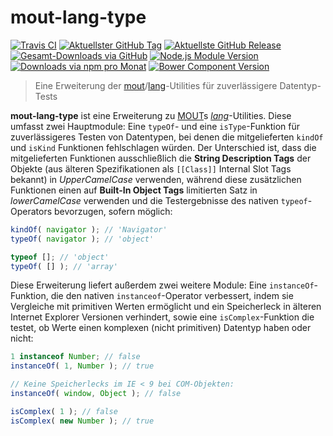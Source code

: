 # mout-lang-type

[![Travis CI](https://img.shields.io/travis/ChristianGrete/mout-lang-type.svg)](https://travis-ci.org/ChristianGrete/mout-lang-type)
[![Aktuellster GitHub Tag](https://img.shields.io/github/tag/ChristianGrete/mout-lang-type.svg)](https://github.com/ChristianGrete/mout-lang-type/tags)
[![Aktuellste GitHub Release](https://img.shields.io/github/release/ChristianGrete/mout-lang-type.svg)](https://github.com/ChristianGrete/mout-lang-type/releases/latest)
[![Gesamt-Downloads via GitHub](https://img.shields.io/github/downloads/ChristianGrete/mout-lang-type/latest/total.svg)](https://github.com/ChristianGrete/mout-lang-type/releases)
[![Node.js Module Version](https://img.shields.io/npm/v/mout-lang-type.svg)](https://www.npmjs.com/package/mout-lang-type)
[![Downloads via npm pro Monat](https://img.shields.io/npm/dm/mout-lang-type.svg)](https://www.npmjs.com/package/mout-lang-type)
[![Bower Component Version](https://img.shields.io/bower/v/mout-lang-type.svg)](http://bower.io/search/?q=mout-lang-type)

> Eine Erweiterung der [mout](http://moutjs.com)/[lang](http://moutjs.com/docs/latest/lang.html)-Utilities für zuverlässigere Datentyp-Tests

__mout-lang-type__ ist eine Erweiterung zu [MOUT](http://moutjs.com)s _[lang](http://moutjs.com/docs/latest/lang.html)_-Utilities. Diese umfasst zwei Hauptmodule: Eine `typeOf`- und eine `isType`-Funktion für zuverlässigeres Testen von Datentypen, bei denen die mitgelieferten `kindOf` und `isKind` Funktionen fehlschlagen würden. Der Unterschied ist, dass die mitgelieferten Funktionen ausschließlich die __String Description Tags__ der Objekte (aus älteren Spezifikationen als `[[Class]]` Internal Slot Tags bekannt) in _UpperCamelCase_ verwenden, während diese zusätzlichen Funktionen einen auf __Built-In Object Tags__ limitierten Satz in _lowerCamelCase_ verwenden und die Testergebnisse des nativen `typeof`-Operators bevorzugen, sofern möglich:
```js
kindOf( navigator ); // 'Navigator'
typeOf( navigator ); // 'object'

typeof []; // 'object'
typeOf( [] ); // 'array'
```
Diese Erweiterung liefert außerdem zwei weitere Module: Eine `instanceOf`-Funktion, die den nativen `instanceof`-Operator verbessert, indem sie Vergleiche mit primitiven Werten ermöglicht und ein Speicherleck in älteren Internet Explorer Versionen verhindert, sowie  eine `isComplex`-Funktion die testet, ob Werte einen komplexen (nicht primitiven) Datentyp haben oder nicht:
```js
1 instanceof Number; // false
instanceOf( 1, Number ); // true

// Keine Speicherlecks im IE < 9 bei COM-Objekten:
instanceOf( window, Object ); // false

isComplex( 1 ); // false
isComplex( new Number ); // true
```
